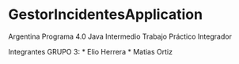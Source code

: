 # GestorIncidentesApplication

Argentina Programa 4.0
Java Intermedio
Trabajo Práctico Integrador

Integrantes GRUPO 3:
               * Elio Herrera
               * Matias Ortiz
               

